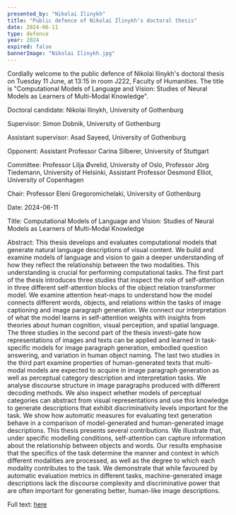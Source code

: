 ```yaml
---
presented_by: "Nikolai Ilinykh"
title: "Public defence of Nikolai Ilinykh's doctoral thesis"
date: 2024-06-11
type: defence
year: 2024
expired: false
bannerImage: "Nikolai Ilinykh.jpg"
---
```



Cordially welcome to the public defence of Nikolai Ilinykh's doctoral thesis on Tuesday 11 June, at 13:15 in room J222, Faculty of Humanities. The title is "Computational Models of Language and Vision: Studies of Neural Models as Learners of Multi-Modal Knowledge".

Doctoral candidate: Nikolai Ilinykh, University of Gothenburg

Supervisor: Simon Dobnik, University of Gothenburg

Assistant supervisor: Asad Sayeed, University of Gothenburg 

Opponent: Assistant Professor Carina Silberer, University of Stuttgart

Committee: Professor Lilja Øvrelid, University of Oslo, Professor Jörg Tiedemann, University of Helsinki, Assistant Professor Desmond Elliot, University of Copenhagen

Chair: Professor Eleni Gregoromichelaki, University of Gothenburg

Date: 2024-06-11

Title: Computational Models of Language and Vision: Studies of Neural Models as Learners of Multi-Modal Knowledge

Abstract: This thesis develops and evaluates computational models that generate natural language descriptions of visual content. We build and examine models of language and vision to gain a deeper understanding of how they reflect the relationship between the two modalities. This understanding is crucial for performing computational tasks. The first part of the thesis introduces three studies that inspect the role of self-attention in three different self-attention blocks of the object relation transformer model. We examine attention heat-maps to understand how the model connects different words, objects, and relations within the tasks of image captioning and image paragraph generation. We connect our interpretation of what the model learns in self-attention weights with insights from theories about human cognition, visual perception, and spatial language. The three studies in the second part of the thesis investi-gate how representations of images and texts can be applied and learned in task-specific models for image paragraph generation, embodied question answering, and variation in human object naming. The last two studies in the third part examine properties of human-generated texts that multi-modal models are expected to acquire in image paragraph generation as well as perceptual category description and interpretation tasks. We analyse discourse structure in image paragraphs produced with different decoding methods. We also inspect whether models of perceptual categories can abstract from visual representations and use this knowledge to generate descriptions that exhibit discriminativity levels important for the task. We show how automatic measures for evaluating text generation behave in a comparison of model-generated and human-generated image descriptions. This thesis presents several contributions. We illustrate that, under specific modelling conditions, self-attention can capture information about the relationship between objects and words. Our results emphasise that the specifics of the task determine the manner and context in which different modalities are processed, as well as the degree to which each modality contributes to the task. We demonstrate that while favoured by automatic evaluation metrics in different tasks, machine-generated image descriptions lack the discourse complexity and discriminative power that are often important for generating better, human-like image descriptions.


Full text: [here](./computational-models-of-language-and-vision-studies-of-neural-models-as-learners-of-multi-modal-knowledge.pdf)
